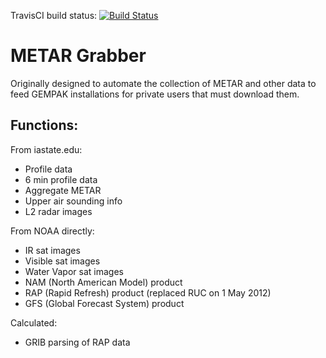 TravisCI build status: [![Build Status](https://travis-ci.org/Blackavar/metar_grabber.png?branch=master)](https://travis-ci.org/Blackavar/metar_grabber)

METAR Grabber
=============

Originally designed to automate the collection of METAR and other data to
feed GEMPAK installations for private users that must download them.

Functions:
----------

From iastate.edu:

* Profile data
* 6 min profile data
* Aggregate METAR
* Upper air sounding info
* L2 radar images

From NOAA directly:

* IR sat images
* Visible sat images
* Water Vapor sat images
* NAM (North American Model) product
* RAP (Rapid Refresh) product (replaced RUC on 1 May 2012)
* GFS (Global Forecast System) product

Calculated:

* GRIB parsing of RAP data
